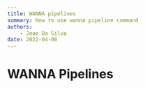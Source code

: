 ```yaml
---
title: WANNA pipelines
summary: How to use wanna pipeline command 
authors:
    - Joao Da Silva
date: 2022-04-06
---
```


# WANNA Pipelines